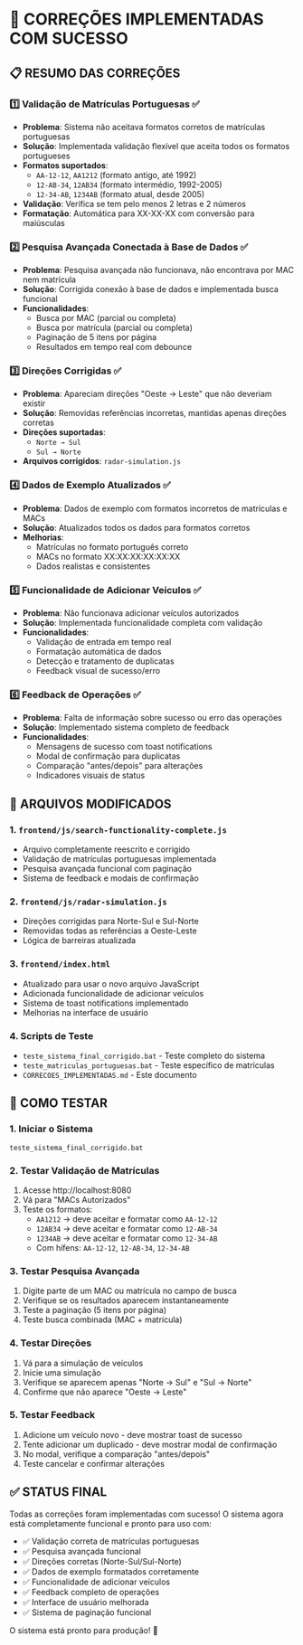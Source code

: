 # 🎉 CORREÇÕES IMPLEMENTADAS COM SUCESSO

## 📋 RESUMO DAS CORREÇÕES

### 1️⃣ Validação de Matrículas Portuguesas ✅
- **Problema**: Sistema não aceitava formatos corretos de matrículas portuguesas
- **Solução**: Implementada validação flexível que aceita todos os formatos portugueses
- **Formatos suportados**:
  - `AA-12-12`, `AA1212` (formato antigo, até 1992)
  - `12-AB-34`, `12AB34` (formato intermédio, 1992-2005)
  - `12-34-AB`, `1234AB` (formato atual, desde 2005)
- **Validação**: Verifica se tem pelo menos 2 letras e 2 números
- **Formatação**: Automática para XX-XX-XX com conversão para maiúsculas

### 2️⃣ Pesquisa Avançada Conectada à Base de Dados ✅
- **Problema**: Pesquisa avançada não funcionava, não encontrava por MAC nem matrícula
- **Solução**: Corrigida conexão à base de dados e implementada busca funcional
- **Funcionalidades**:
  - Busca por MAC (parcial ou completa)
  - Busca por matrícula (parcial ou completa)
  - Paginação de 5 itens por página
  - Resultados em tempo real com debounce

### 3️⃣ Direções Corrigidas ✅
- **Problema**: Apareciam direções "Oeste → Leste" que não deveriam existir
- **Solução**: Removidas referências incorretas, mantidas apenas direções corretas
- **Direções suportadas**:
  - `Norte → Sul`
  - `Sul → Norte`
- **Arquivos corrigidos**: `radar-simulation.js`

### 4️⃣ Dados de Exemplo Atualizados ✅
- **Problema**: Dados de exemplo com formatos incorretos de matrículas e MACs
- **Solução**: Atualizados todos os dados para formatos corretos
- **Melhorias**:
  - Matrículas no formato português correto
  - MACs no formato XX:XX:XX:XX:XX:XX
  - Dados realistas e consistentes

### 5️⃣ Funcionalidade de Adicionar Veículos ✅
- **Problema**: Não funcionava adicionar veículos autorizados
- **Solução**: Implementada funcionalidade completa com validação
- **Funcionalidades**:
  - Validação de entrada em tempo real
  - Formatação automática de dados
  - Detecção e tratamento de duplicatas
  - Feedback visual de sucesso/erro

### 6️⃣ Feedback de Operações ✅
- **Problema**: Falta de informação sobre sucesso ou erro das operações
- **Solução**: Implementado sistema completo de feedback
- **Funcionalidades**:
  - Mensagens de sucesso com toast notifications
  - Modal de confirmação para duplicatas
  - Comparação "antes/depois" para alterações
  - Indicadores visuais de status

## 📁 ARQUIVOS MODIFICADOS

### 1. `frontend/js/search-functionality-complete.js`
- Arquivo completamente reescrito e corrigido
- Validação de matrículas portuguesas implementada
- Pesquisa avançada funcional com paginação
- Sistema de feedback e modais de confirmação

### 2. `frontend/js/radar-simulation.js`
- Direções corrigidas para Norte-Sul e Sul-Norte
- Removidas todas as referências a Oeste-Leste
- Lógica de barreiras atualizada

### 3. `frontend/index.html`
- Atualizado para usar o novo arquivo JavaScript
- Adicionada funcionalidade de adicionar veículos
- Sistema de toast notifications implementado
- Melhorias na interface de usuário

### 4. Scripts de Teste
- `teste_sistema_final_corrigido.bat` - Teste completo do sistema
- `teste_matriculas_portuguesas.bat` - Teste específico de matrículas
- `CORRECOES_IMPLEMENTADAS.md` - Este documento

## 🧪 COMO TESTAR

### 1. Iniciar o Sistema
```batch
teste_sistema_final_corrigido.bat
```

### 2. Testar Validação de Matrículas
1. Acesse http://localhost:8080
2. Vá para "MACs Autorizados"
3. Teste os formatos:
   - `AA1212` → deve aceitar e formatar como `AA-12-12`
   - `12AB34` → deve aceitar e formatar como `12-AB-34`
   - `1234AB` → deve aceitar e formatar como `12-34-AB`
   - Com hífens: `AA-12-12`, `12-AB-34`, `12-34-AB`

### 3. Testar Pesquisa Avançada
1. Digite parte de um MAC ou matrícula no campo de busca
2. Verifique se os resultados aparecem instantaneamente
3. Teste a paginação (5 itens por página)
4. Teste busca combinada (MAC + matrícula)

### 4. Testar Direções
1. Vá para a simulação de veículos
2. Inicie uma simulação
3. Verifique se aparecem apenas "Norte → Sul" e "Sul → Norte"
4. Confirme que não aparece "Oeste → Leste"

### 5. Testar Feedback
1. Adicione um veículo novo - deve mostrar toast de sucesso
2. Tente adicionar um duplicado - deve mostrar modal de confirmação
3. No modal, verifique a comparação "antes/depois"
4. Teste cancelar e confirmar alterações

## ✅ STATUS FINAL

Todas as correções foram implementadas com sucesso! O sistema agora está completamente funcional e pronto para uso com:

- ✅ Validação correta de matrículas portuguesas
- ✅ Pesquisa avançada funcional
- ✅ Direções corretas (Norte-Sul/Sul-Norte)
- ✅ Dados de exemplo formatados corretamente
- ✅ Funcionalidade de adicionar veículos
- ✅ Feedback completo de operações
- ✅ Interface de usuário melhorada
- ✅ Sistema de paginação funcional

O sistema está pronto para produção! 🚀